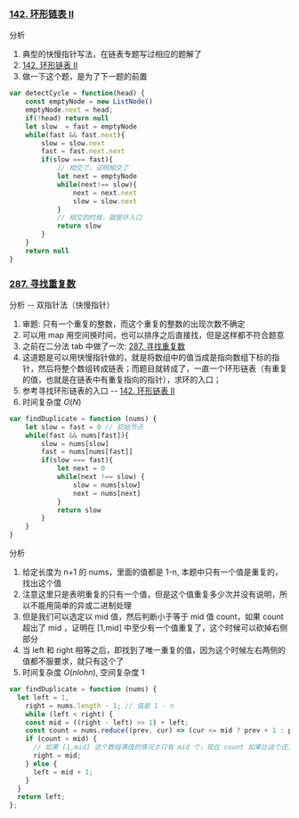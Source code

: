 <!--
 * @Author: your name
 * @Date: 2021-09-10 09:43:17
 * @LastEditTime: 2021-09-10 09:56:30
 * @LastEditors: Please set LastEditors
 * @Description: In User Settings Edit
 * @FilePath: /LeetCode-FE-Javascript/Code/基础篇/5.双指针/快慢指针/README.md
-->

### [142. 环形链表 II](https://leetcode-cn.com/problems/linked-list-cycle-ii/solution/kuai-man-zhi-zhen-mou-xie-te-shu-shu-xue-a9vm/)
分析
1. 典型的快慢指针写法，在链表专题写过相应的题解了
2. [142. 环形链表 II](https://leetcode-cn.com/problems/linked-list-cycle-ii/solution/kuai-man-zhi-zhen-mou-xie-te-shu-shu-xue-a9vm/)
3. 做一下这个题，是为了下一题的前置
```javascript
var detectCycle = function(head) {
    const emptyNode = new ListNode()
    emptyNode.next = head;
    if(!head) return null
    let slow  = fast = emptyNode
    while(fast && fast.next){
        slow = slow.next
        fast = fast.next.next
        if(slow === fast){
            // 相交了，证明相交了
            let next = emptyNode
            while(next!== slow){
                next = next.next
                slow = slow.next
            }
            // 相交的时候，就是环入口
            return slow
        }
    }
    return null
}
```

### [287. 寻找重复数](https://leetcode-cn.com/problems/find-the-duplicate-number/solution/kuai-man-zhi-zhen-er-fen-fa-by-jzsq_lyx-xp0m/)
分析 -- 双指针法（快慢指针）
1. 审题: 只有一个重复的整数，而这个重复的整数的出现次数不确定
2. 可以用 map 用空间换时间，也可以排序之后直接找，但是这样都不符合题意
3. 之前在二分法 tab 中做了一次: [287. 寻找重复数](https://leetcode-cn.com/problems/find-the-duplicate-number/solution/er-fen-by-jzsq_lyx-5lbc/)
4. 这道题是可以用快慢指针做的，就是将数组中的值当成是指向数组下标的指针，然后将整个数组转成链表；而题目就转成了，一直一个环形链表（有重复的值，也就是在链表中有重复指向的指针），求环的入口；
5. 参考寻找环形链表的入口 -- [142. 环形链表 II](https://leetcode-cn.com/problems/linked-list-cycle-ii/solution/kuai-man-zhi-zhen-mou-xie-te-shu-shu-xue-a9vm/)
6. 时间复杂度 ${O(N)}$
```javascript
var findDuplicate = function (nums) {
    let slow = fast = 0 // 初始节点
    while(fast && nums[fast]){
        slow = nums[slow]
        fast = nums[nums[fast]]
        if(slow === fast){
            let next = 0
            while(next !== slow) {
                slow = nums[slow]
                next = nums[next]
            }
            return slow
        }
    }
}
```

分析
1. 给定长度为 n+1 的 nums，里面的值都是 1-n, 本题中只有一个值是重复的，找出这个值
2. 注意这里只是表明重复的只有一个值，但是这个值重复多少次并没有说明，所以不能用简单的异或二进制处理
3. 但是我们可以选定以 mid 值，然后判断小于等于 mid 值 count，如果 count 超出了 mid ，证明在 [1,mid] 中至少有一个值重复了，这个时候可以砍掉右侧部分
4. 当 left 和 right 相等之后，即找到了唯一重复的值，因为这个时候左右两侧的值都不服要求，就只有这个了
5. 时间复杂度 ${O(nlohn)}$, 空间复杂度 ${1}$
```javascript
var findDuplicate = function (nums) {
  let left = 1,
    right = nums.length - 1; // 值是 1 - n
    while (left < right) {
    const mid = ((right - left) >> 1) + left;
    const count = nums.reduce((prev, cur) => (cur <= mid ? prev + 1 : prev), 0); // 小于等于 count 的值
    if (count > mid) {
      // 如果 [1,mid] 这个数组满值的情况才只有 mid 个，现在 count 如果比这个还大，证明重复的值在这里面
      right = mid;
    } else {
      left = mid + 1;
    }
  }
  return left;
};
```
